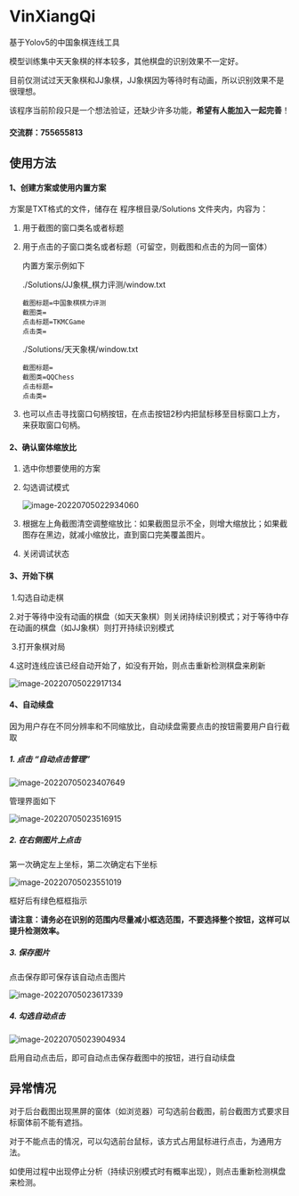 # VinXiangQi
基于Yolov5的中国象棋连线工具

模型训练集中天天象棋的样本较多，其他棋盘的识别效果不一定好。

目前仅测试过天天象棋和JJ象棋，JJ象棋因为等待时有动画，所以识别效果不是很理想。

该程序当前阶段只是一个想法验证，还缺少许多功能，**希望有人能加入一起完善**！
#### 交流群：755655813

## 使用方法

#### 1、创建方案或使用内置方案

方案是TXT格式的文件，储存在 程序根目录/Solutions 文件夹内，内容为：

1. 用于截图的窗口类名或者标题

2. 用于点击的子窗口类名或者标题（可留空，则截图和点击的为同一窗体）

   内置方案示例如下

   ./Solutions/JJ象棋_棋力评测/window.txt

   ``` 
   截图标题=中国象棋棋力评测
   截图类=
   点击标题=TKMCGame
   点击类=
   ```

   ./Solutions/天天象棋/window.txt

   ``` 
   截图标题=
   截图类=QQChess
   点击标题=
   点击类=
   ```

3. 也可以点击寻找窗口句柄按钮，在点击按钮2秒内把鼠标移至目标窗口上方，来获取窗口句柄。


#### 2、确认窗体缩放比 

1. 选中你想要使用的方案

2. 勾选调试模式

   ![image-20220705022934060](assets/image-20220705022934060.png)

3. 根据左上角截图清空调整缩放比：如果截图显示不全，则增大缩放比；如果截图存在黑边，就减小缩放比，直到窗口完美覆盖图片。

4. 关闭调试状态

#### 3、开始下棋

​	1.勾选自动走棋

​	2.对于等待中没有动画的棋盘（如天天象棋）则关闭持续识别模式；对于等待中存在动画的棋盘（如JJ象棋）则打开持续识别模式

​	3.打开象棋对局

​	4.这时连线应该已经自动开始了，如没有开始，则点击重新检测棋盘来刷新

![image-20220705022917134](assets/image-20220705022917134.png)

#### 4、自动续盘

因为用户存在不同分辨率和不同缩放比，自动续盘需要点击的按钮需要用户自行截取

##### 1. 点击 “自动点击管理”

![image-20220705023407649](assets/image-20220705023407649.png)

管理界面如下

![image-20220705023516915](assets/image-20220705023516915.png)

##### 2. 在右侧图片上点击

第一次确定左上坐标，第二次确定右下坐标

![image-20220705023551019](assets/image-20220705023551019.png)

框好后有绿色框框指示

**请注意：请务必在识别的范围内尽量减小框选范围，不要选择整个按钮，这样可以提升检测效率。**

##### 3. 保存图片

点击保存即可保存该自动点击图片

![image-20220705023617339](assets/image-20220705023617339.png)

##### 4. 勾选自动点击

![image-20220705023904934](assets/image-20220705023904934.png)

启用自动点击后，即可自动点击保存截图中的按钮，进行自动续盘

## 异常情况

对于后台截图出现黑屏的窗体（如浏览器）可勾选前台截图，前台截图方式要求目标窗体前不能有遮挡。

对于不能点击的情况，可以勾选前台鼠标，该方式占用鼠标进行点击，为通用方法。

如使用过程中出现停止分析（持续识别模式时有概率出现），则点击重新检测棋盘来检测。
